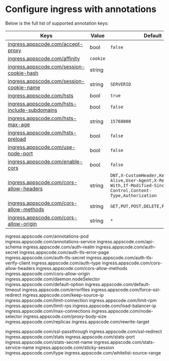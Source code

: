 # Configure ingress with annotations

Below is the full list of supported annotation keys:

|  Keys  |   Value   |  Default |
|--------|-----------|----------|
| [ingress.appscode.com/accept-proxy](accept-proxy.md) | bool | `false` |
| [ingress.appscode.com/affinity](sticky-session.md) | `cookie` | |
| [ingress.appscode.com/session-cookie-hash](sticky-session.md) | string | |
| [ingress.appscode.com/session-cookie-name](sticky-session.md) | string | `SERVERID` |
| [ingress.appscode.com/hsts](hsts.md) | bool | `true` |
| [ingress.appscode.com/hsts-include-subdomains](hsts.md) | bool | `false` |
| [ingress.appscode.com/hsts-max-age](hsts.md) | string | `15768000` |
| [ingress.appscode.com/hsts-preload](hsts.md) | bool | `false` |
| [ingress.appscode.com/use-node-port]() | bool | `false` |
| [ingress.appscode.com/enable-cors](cors.md) | bool | `false` |
| [ingress.appscode.com/cors-allow-headers](cors.md) | string | `DNT,X-CustomHeader,Keep-Alive,User-Agent,X-Requested-With,If-Modified-Since,Cache-Control,Content-Type,Authorization` |
| [ingress.appscode.com/cors-allow-methods](cors.md) | string | `GET,PUT,POST,DELETE,PATCH,OPTIONS` |
| [ingress.appscode.com/cors-allow-origin](cors.md) | string | `*` |

ingress.appscode.com/annotations-pod
ingress.appscode.com/annotations-service
ingress.appscode.com/api-schema
ingress.appscode.com/auth-realm
ingress.appscode.com/auth-secret
ingress.appscode.com/auth-tls-error-page
ingress.appscode.com/auth-tls-secret
ingress.appscode.com/auth-tls-verify-client
ingress.appscode.com/auth-type
ingress.appscode.com/cors-allow-headers
ingress.appscode.com/cors-allow-methods
ingress.appscode.com/cors-allow-origin
ingress.appscode.com/daemon.nodeSelector
ingress.appscode.com/default-option
ingress.appscode.com/default-timeout
ingress.appscode.com/errorfiles
ingress.appscode.com/force-ssl-redirect
ingress.appscode.com/keep-source-ip
ingress.appscode.com/limit-connection
ingress.appscode.com/limit-rpm
ingress.appscode.com/limit-rps
ingress.appscode.com/load-balancer-ip
ingress.appscode.com/max-connections
ingress.appscode.com/node-selector
ingress.appscode.com/proxy-body-size
ingress.appscode.com/replicas
ingress.appscode.com/rewrite-target

ingress.appscode.com/ssl-passthrough
ingress.appscode.com/ssl-redirect
ingress.appscode.com/stats
ingress.appscode.com/stats-port
ingress.appscode.com/stats-secret-name
ingress.appscode.com/stats-service-name
ingress.appscode.com/sticky-session
ingress.appscode.com/type
ingress.appscode.com/whitelist-source-range